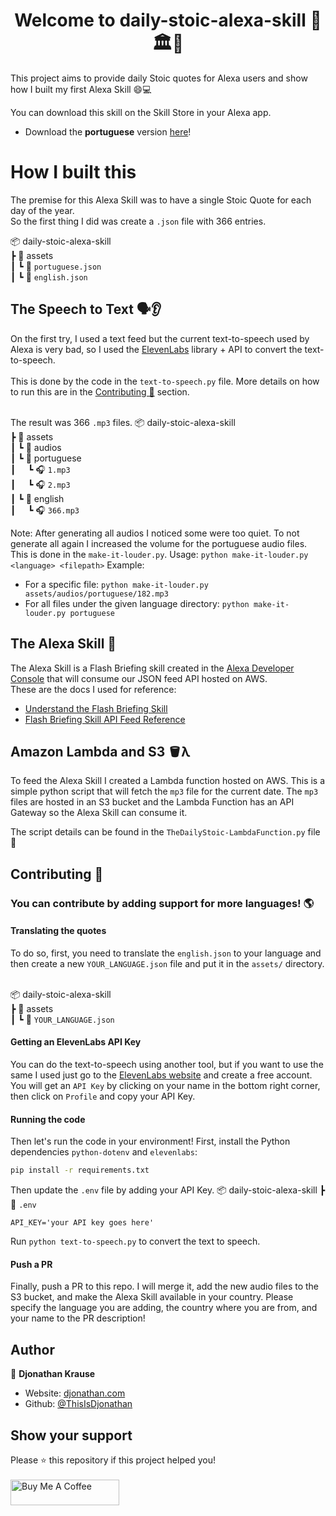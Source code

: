 
<h1 align="center">Welcome to daily-stoic-alexa-skill 👋🏛️📜 </h1>

This project aims to provide daily Stoic quotes for Alexa users and show how I built my first Alexa Skill 😄💻

You can download this skill on the Skill Store in your Alexa app.
- Download the **portuguese** version [here](https://www.amazon.com.br/Djonathan-Krause-Di%C3%A1rio-Estoico/dp/B0CRZ9Y9K7/ref=sr_1_1?brr=1&qid=1708199685&rd=1&s=alexa-skills&sr=1-1)!

# How I built this
The premise for this Alexa Skill was to have a single Stoic Quote for each day of the year.<br>
So the first thing I did was create a `.json` file with 366 entries.

📦 daily-stoic-alexa-skill<br>
┣ 📂 assets<br>
┃ ┗ 📜 `portuguese.json`<br>
┃ ┗ 📜 `english.json`<br>


## The Speech to Text 🗣️👂
On the first try, I used a text feed but the current text-to-speech used by Alexa is very bad, so I used the [ElevenLabs](https://github.com/elevenlabs/elevenlabs-python/tree/main) library + API to convert the text-to-speech.
<br><br>This is done by the code in the `text-to-speech.py` file. More details on how to run this are in the [Contributing 🤝](#Contributing) section.

<br>The result was 366 `.mp3` files.
📦 daily-stoic-alexa-skill<br>
┣ 📂 assets<br>
┃ ┗ 📂 audios<br>
┃   ┗ 📂 portuguese <br>
┃&nbsp;&nbsp;&nbsp;&nbsp;&nbsp;┗ 🎧 `1.mp3`<br>
┃&nbsp;&nbsp;&nbsp;&nbsp;&nbsp;┗ 🎧 `2.mp3`<br>
┃   ┗ 📂 english <br>
┃&nbsp;&nbsp;&nbsp;&nbsp;&nbsp;┗ 🎧 `366.mp3`<br>

Note: After generating all audios I noticed some were too quiet. To not generate all again I increased the volume for the portuguese audio files. This is done in the `make-it-louder.py`.
Usage: `python make-it-louder.py <language> <filepath>`
Example:
- For a specific file: `python make-it-louder.py assets/audios/portuguese/182.mp3`
- For all files under the given language directory: `python make-it-louder.py portuguese`

## The Alexa Skill 🤖
The Alexa Skill is a Flash Briefing skill created in the [Alexa Developer Console](https://developer.amazon.com/alexa/console) that will consume our JSON feed API hosted on AWS.
<br>These are the docs I used for reference:<br>
- [Understand the Flash Briefing Skill](https://developer.amazon.com/en-US/docs/alexa/flashbriefing/understand-the-flash-briefing-skill-api.html)
- [Flash Briefing Skill API Feed Reference](https://developer.amazon.com/en-US/docs/alexa/flashbriefing/flash-briefing-skill-api-feed-reference.html)


## Amazon Lambda and S3 🪣λ
To feed the Alexa Skill I created a Lambda function hosted on AWS. This is a simple python script that will fetch the `mp3` file for the current date.
The `mp3` files are hosted in an S3 bucket and the Lambda Function has an API Gateway so the Alexa Skill can consume it.

The script details can be found in the `TheDailyStoic-LambdaFunction.py` file 🐍

## Contributing 🤝
### You can contribute by adding support for more languages! 🌎<br>

#### Translating the quotes
To do so, first, you need to translate the `english.json` to your language and then create a new `YOUR_LANGUAGE.json` file and put it in the `assets/` directory.

<br>📦 daily-stoic-alexa-skill<br>
┣ 📂 assets<br>
┃ ┗ 📜 `YOUR_LANGUAGE.json`<br>

#### Getting an ElevenLabs API Key
You can do the text-to-speech using another tool, but if you want to use the same I used just go to the [ElevenLabs website](https://elevenlabs.io/) and create a free account.
You will get an `API Key` by clicking on your name in the bottom right corner, then click on `Profile` and copy your API Key.

#### Running the code
Then let's run the code in your environment!
First, install the Python dependencies `python-dotenv` and `elevenlabs`:
```sh
pip install -r requirements.txt
```

Then update the `.env` file by adding your API Key.
📦 daily-stoic-alexa-skill
┣ 📜 `.env`
```
API_KEY='your API key goes here'
```

Run `python text-to-speech.py` to convert the text to speech.

#### Push a PR
Finally, push a PR to this repo. I will merge it, add the new audio files to the S3 bucket, and make the Alexa Skill available in your country.
Please specify the language you are adding, the country where you are from, and your name to the PR description!

## Author
👤 **Djonathan Krause**
- Website: [djonathan.com](https://www.djonathan.com)
- Github: [@ThisIsDjonathan](https://github.com/ThisIsDjonathan)

## Show your support
Please ⭐️ this repository if this project helped you!
<br><br><a href="https://www.buymeacoffee.com/djonathan" target="_blank"><img src="https://cdn.buymeacoffee.com/buttons/default-orange.png" alt="Buy Me A Coffee" height="41" width="174"></a>

